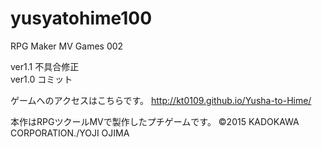 # yusyatohime100
RPG Maker MV Games 002

ver1.1 不具合修正<br>
ver1.0 コミット

ゲームへのアクセスはこちらです。
http://kt0109.github.io/Yusha-to-Hime/

本作はRPGツクールMVで製作したプチゲームです。
©2015 KADOKAWA CORPORATION./YOJI OJIMA
